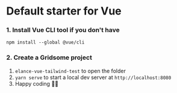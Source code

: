 # Default starter for Vue
### 1. Install Vue CLI tool if you don't have

`npm install --global @vue/cli`

### 2. Create a Gridsome project

1. `elance-vue-tailwind-test` to open the folder
2. `yarn serve` to start a local dev server at `http://localhost:8080`
3. Happy coding 🎉🙌
